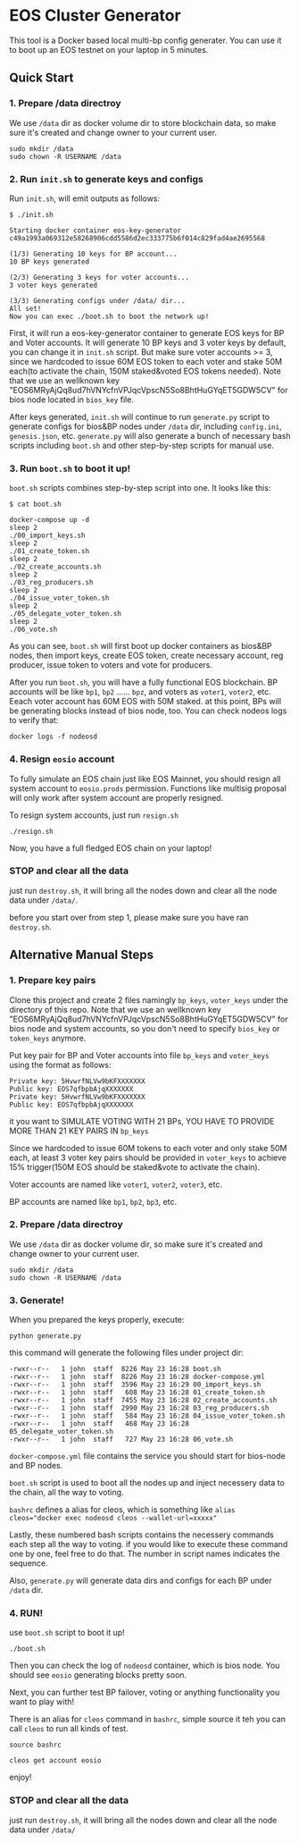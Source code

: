 # EOS Cluster Generator

This tool is a Docker based local multi-bp config generater. You can use it to boot up an EOS testnet on your laptop in 5 minutes.


## Quick Start

### 1. Prepare /data directroy

We use `/data` dir as docker volume dir to store blockchain data, so make sure it's created and change owner to your current user.

```
sudo mkdir /data
sudo chown -R USERNAME /data
```

### 2. Run `init.sh` to generate keys and configs

Run `init.sh`, will emit outputs as follows:

```
$ ./init.sh

Starting docker container eos-key-generator
c49a1993a069312e58268906cdd5586d2ec333775b6f014c829fad4ae2695568

(1/3) Generating 10 keys for BP account...
10 BP keys generated

(2/3) Generating 3 keys for voter accounts...
3 voter keys generated

(3/3) Generating configs under /data/ dir...
All set!
Now you can exec ./boot.sh to boot the network up!
```

First, it will run a eos-key-generator container to generate EOS keys for BP and Voter accounts. It will generate 10 BP keys and 3 voter keys by default, you can change it in `init.sh` script. But make sure voter accounts >= 3, since we hardcoded to issue 60M EOS token to each voter and stake 50M each(to activate the chain, 150M staked&voted EOS tokens needed). Note that we use an wellknown key "EOS6MRyAjQq8ud7hVNYcfnVPJqcVpscN5So8BhtHuGYqET5GDW5CV" for bios node located in `bios_key` file.

After keys generated, `init.sh` will continue to run `generate.py` script to generate configs for bios&BP nodes under `/data` dir, including `config.ini`, `genesis.json`, etc. `generate.py` will also generate a bunch of necessary bash scripts including `boot.sh` and other step-by-step scripts for manual use.


### 3. Run `boot.sh` to boot it up!


`boot.sh` scripts combines step-by-step script into one. It looks like this:

```
$ cat boot.sh

docker-compose up -d
sleep 2
./00_import_keys.sh
sleep 2
./01_create_token.sh
sleep 2
./02_create_accounts.sh
sleep 2
./03_reg_producers.sh
sleep 2
./04_issue_voter_token.sh
sleep 2
./05_delegate_voter_token.sh
sleep 2
./06_vote.sh
```

As you can see, `boot.sh` will first boot up docker containers as bios&BP nodes, then import keys, create EOS token, create necessary account, reg producer, issue token to voters and vote for producers.

After you run `boot.sh`, you will have a fully functional EOS blockchain. BP accounts will be like `bp1`, `bp2` ...... `bpz`, and voters as `voter1`, `voter2`, etc. Eeach voter account has 60M EOS with 50M staked. at this point, BPs will be generating blocks instead of bios node, too. You can check nodeos logs to verify that:

```
docker logs -f nodeosd
```


### 4. Resign `eosio` account

To fully simulate an EOS chain just like EOS Mainnet, you should resign all system account to `eosio.prods` permission. Functions like multisig proposal will only work after system account are properly resigned.

To resign system accounts, just run `resign.sh`

```
./resign.sh
```

Now, you have a full fledged EOS chain on your laptop!


### STOP and clear all the data

just run `destroy.sh`, it will bring all the nodes down and clear all the node data under `/data/`.

before you start over from step 1, please make sure you have ran `destroy.sh`.


## Alternative Manual Steps

### 1. Prepare key pairs

Clone this project and create 2 files namingly `bp_keys`, `voter_keys` under the directory of this repo. Note that we use an wellknown key "EOS6MRyAjQq8ud7hVNYcfnVPJqcVpscN5So8BhtHuGYqET5GDW5CV" for bios node and system accounts, so you don't need to specify `bios_key` or `token_keys` anymore.

Put key pair for BP and Voter accounts into file `bp_keys` and `voter_keys` using the format as follows:

```
Private key: 5HvwrfNLVw9bKFXXXXXXX
Public key: EOS7qfbpbAjqXXXXXXX
Private key: 5HvwrfNLVw9bKFXXXXXXX
Public key: EOS7qfbpbAjqXXXXXXX
```

it you want to SIMULATE VOTING WITH 21 BPs, YOU HAVE TO PROVIDE MORE THAN 21 KEY PAIRS IN `bp_keys`

Since we hardcoded to issue 60M tokens to each voter and only stake 50M each, at least 3 voter key pairs should be provided in `voter_keys` to achieve 15% trigger(150M EOS should be staked&vote to activate the chain).

Voter accounts are named like `voter1`, `voter2`, `voter3`, etc.

BP accounts are named like `bp1`, `bp2`, `bp3`, etc.


### 2. Prepare /data directroy

We use `/data` dir as docker volume dir, so make sure it's created and change owner to your current user.

```
sudo mkdir /data
sudo chown -R USERNAME /data
```

### 3. Generate!

When you prepared the keys properly, execute:

```
python generate.py
```

this command will generate the following files under project dir:

```
-rwxr--r--   1 john  staff  8226 May 23 16:28 boot.sh
-rwxr--r--   1 john  staff  8226 May 23 16:28 docker-compose.yml
-rwxr--r--   1 john  staff  3596 May 23 16:29 00_import_keys.sh
-rwxr--r--   1 john  staff   608 May 23 16:28 01_create_token.sh
-rwxr--r--   1 john  staff  7455 May 23 16:28 02_create_accounts.sh
-rwxr--r--   1 john  staff  2990 May 23 16:28 03_reg_producers.sh
-rwxr--r--   1 john  staff   584 May 23 16:28 04_issue_voter_token.sh
-rwxr--r--   1 john  staff   468 May 23 16:28 05_delegate_voter_token.sh
-rwxr--r--   1 john  staff   727 May 23 16:28 06_vote.sh

```

`docker-compose.yml` file contains the service you should start for bios-node and BP nodes.

`boot.sh` script is used to boot all the nodes up and inject necessery data to the chain, all the way to voting.

`bashrc` defines a alias for cleos, which is something like `alias cleos="docker exec nodeosd cleos --wallet-url=xxxxx"`

Lastly, these numbered bash scripts contains the necessery commands each step all the way to voting. if you would like to execute these command one by one, feel free to do that. The number in script names indicates the sequence.

Also, `generate.py` will generate data dirs and configs for each BP under `/data` dir.

### 4. RUN!

use `boot.sh` script to boot it up!

```
./boot.sh
```

Then you can check the log of `nodeosd` container, which is bios node. You should see `eosio` generating blocks pretty soon.

Next, you can further test BP failover, voting or anything functionality you want to play with!

There is an alias for `cleos` command in `bashrc`, simple source it teh you can call `cleos` to run all kinds of test.

```
source bashrc

cleos get account eosio
```

enjoy!

### STOP and clear all the data

just run `destroy.sh`, it will bring all the nodes down and clear all the node data under `/data/`
